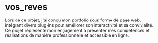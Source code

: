 # vos_reves
Lors de ce projet, j'ai conçu mon portfolio sous forme de page web, intégrant divers plug-ins pour améliorer son interactivité et sa convivialité. Ce projet représente mon engagement à présenter mes compétences et réalisations de manière professionnelle et accessible en ligne.
